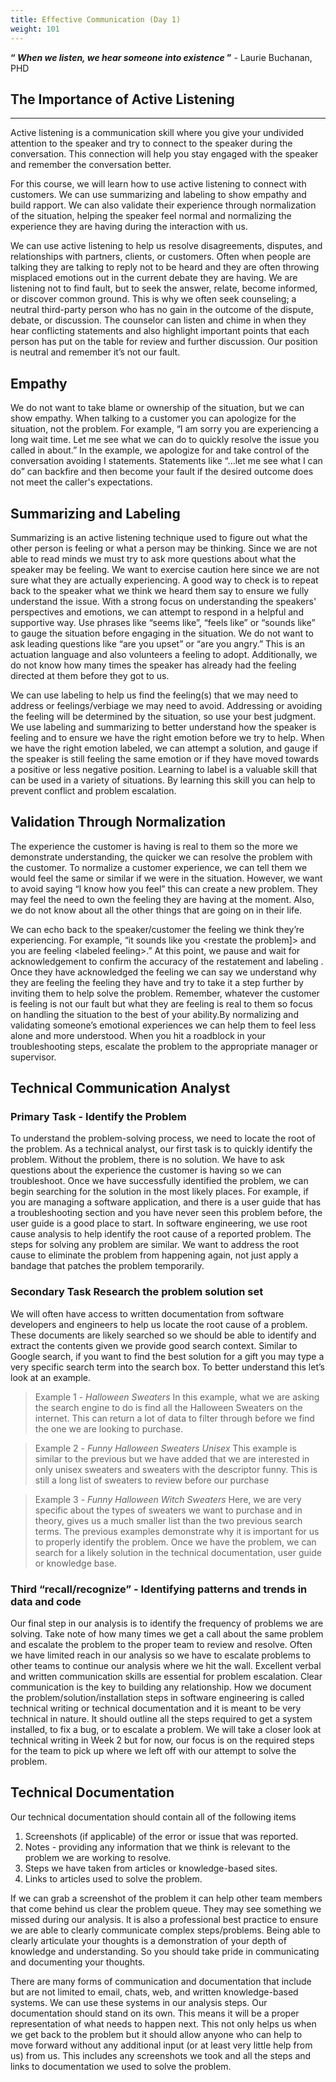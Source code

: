 ```yaml
---
title: Effective Communication (Day 1)
weight: 101
---
```


**“ _When we listen, we hear someone into existence_ ”** - Laurie Buchanan, PHD

## The Importance of Active Listening 
***

Active listening is a communication skill where you give your undivided attention to the speaker and try to connect to the speaker during the conversation. This connection will help you stay engaged with the speaker and remember the conversation better. 

For this course, we will learn how to use active listening to connect with customers.  We can use summarizing and labeling to show empathy and build rapport. We can also validate their experience through normalization of the situation, helping the speaker feel normal and normalizing the experience they are having during the interaction with us.

We can use active listening to help us resolve disagreements, disputes, and relationships with partners, clients, or customers. Often when people are talking they are talking to reply not to be heard and they are often throwing misplaced emotions out in the current debate they are having. We are listening not to find fault, but to seek the answer, relate, become informed, or discover common ground. This is why we often seek counseling; a neutral third-party person who has no gain in the outcome of the dispute, debate, or discussion. The counselor can listen and chime in when they hear conflicting statements and also highlight important points that each person has put on the table for review and further discussion. Our position is neutral and remember it’s not our fault. 

## Empathy

We do not want to take blame or ownership of the situation, but we can show empathy. When talking to a customer you can apologize for the situation, not the problem. For example, “I am sorry you are experiencing a long wait time. Let me see what we can do to quickly resolve the issue you called in about.”  In the example, we apologize for and take control of the conversation avoiding I statements. Statements like “...let me see what I can do” can backfire and then become your fault if the desired outcome does not meet the caller's expectations. 

## Summarizing and Labeling

Summarizing is an active listening technique used to figure out what the other person is feeling or what a person may be thinking. Since we are not able to read minds we must try to ask more questions about what the speaker may be feeling. We want to exercise caution here since we are not sure what they are actually experiencing. A good way to check is to repeat back to the speaker what we think we heard them say to ensure we fully understand the issue. With a strong focus on understanding the speakers' perspectives and emotions,  we can attempt to respond in a helpful and supportive way.  Use phrases like “seems like”, “feels like” or “sounds like” to gauge the situation before engaging in the situation. We do not want to ask leading questions like “are you upset” or “are you angry.” This is an actuation language and also volunteers a feeling to adopt. Additionally, we do not know how many times the speaker has already had the feeling directed at them before they got to us. 

We can use labeling to help us find the feeling(s) that we may need to address or feelings/verbiage we may need to avoid. Addressing or avoiding the feeling will be determined by the situation, so use your best judgment. We use labeling and summarizing to better understand how the speaker is feeling and to ensure we have the right emotion before we try to help. When we have the right emotion labeled, we can attempt a solution, and gauge if the speaker is still feeling the same emotion or if they have moved towards a positive or less negative position.  Learning to label is a valuable skill that can be used in a variety of situations. By learning this skill you can help to prevent conflict and problem escalation. 

## Validation Through Normalization 

The experience the customer is having is real to them so the more we demonstrate understanding, the quicker we can resolve the problem with the customer. To normalize a customer experience, we can tell them we would feel the same or similar if we were in the situation. However, we want to avoid saying “I know how you feel” this can create a new problem. They may feel the need to own the feeling they are having at the moment. Also, we do not know about all the other things that are going on in their life. 

We can echo back to the speaker/customer the feeling we think they’re experiencing. For example, “it sounds like you &lt;restate the problem]> and you are feeling &lt;labeled feeling>.” At this point, we pause and wait for acknowledgement to confirm the accuracy of the restatement and labeling . Once they have acknowledged the feeling we can say we understand why they are feeling the feeling they have and try to take it a step further by inviting them to help solve the problem. Remember, whatever the customer is feeling is not our fault but what they are feeling is real to them so focus on handling the situation to the best of your ability.By normalizing and validating someone’s emotional experiences we can help them to feel less alone and more understood. When you hit a roadblock in your troubleshooting steps,  escalate the problem to the appropriate manager or supervisor. 

## Technical Communication Analyst 

### **Primary Task - Identify the Problem** 

To understand the problem-solving process, we need to locate the root of the problem. As a technical analyst, our first task is to quickly identify the problem. Without the problem, there is no solution. We have to ask questions about the experience the customer is having so we can troubleshoot. Once we have successfully identified the problem, we can begin searching for the solution in the most likely places. For example, if you are managing a software application, and there is a user guide that has a troubleshooting section and you have never seen this problem before, the user guide is a good place to start. In software engineering, we use root cause analysis to help identify the root cause of a reported problem. The steps for solving any problem are similar. We want to address the root cause to eliminate the problem from happening again, not just apply a bandage that patches the problem temporarily. 

### **Secondary Task Research the problem solution set**

We will often have access to written documentation from software developers and engineers to help us locate the root cause of a problem. These documents are likely searched so we should be able to identify and extract the contents given we provide good search context. Similar to Google search, if you want to find the best solution for a gift you may type a very specific search term into the search box. To better understand this let’s look at an example. 

> Example 1 - _Halloween Sweaters_
    In this example, what we are asking the search engine to do is find all the Halloween Sweaters on the internet. This can return a lot of data to filter through before we find the one we are looking to purchase. 

> Example 2 - _Funny Halloween Sweaters Unisex_
    This example is similar to the previous but we have added that we are interested in only unisex sweaters and sweaters with the descriptor funny. This is still a long list of sweaters to review before our purchase

> Example 3 - _Funny Halloween Witch Sweaters_
    Here, we are very specific about the types of sweaters we want to purchase and in theory, gives us a much smaller list than the two previous search terms. 
    The previous examples demonstrate why it is important for us to properly identify the problem. Once we have the problem, we can search for a likely solution in the technical documentation, user guide or knowledge base. 

### **Third “recall/recognize” - Identifying patterns and trends in data and code**


Our final step in our analysis is to identify the frequency of problems we are solving. Take note of how many times we get a call about the same problem and escalate the problem to the proper team to review and resolve. Often we have limited reach in our analysis so we have to escalate problems to other teams to continue our analysis where we hit the wall. Excellent verbal and written communication skills are essential for problem escalation. Clear communication is the key to building any relationship. How we document the problem/solution/installation steps in software engineering is called technical writing or technical documentation and it is meant to be very technical in nature. It should outline all the steps required to get a system installed, to fix a bug, or to escalate a problem. We will take a closer look at technical writing in Week 2 but for now, our focus is on the required steps for the team to pick up where we left off with our attempt to solve the problem.  

## Technical Documentation 

Our technical documentation should contain all of the following items

1. Screenshots (if applicable) of the error or issue that was reported. 
2. Notes - providing any information that we think is relevant to the problem we are working to resolve.   
3. Steps we have taken from articles or knowledge-based sites. 
4. Links to articles used to solve the problem. 

If we can grab a screenshot of the problem it can help other team members that come behind us clear the problem queue. They may see something we missed during our analysis. It is also a professional best practice to ensure we are able to clearly communicate complex steps/problems. Being able to clearly articulate your thoughts is a demonstration  of your depth of knowledge and understanding. So you should take pride in communicating and documenting your thoughts. 

There are many forms of communication and documentation that include but are not limited to email, chats, web, and written knowledge-based systems. We can use these systems in our analysis steps. Our documentation should stand on its own. This means it will be a proper representation of what needs to happen next. This not only helps us when we get back to the problem but it should allow anyone who can help to move forward without any additional input (or at least very little help from us) from us. This includes any screenshots we took and all the steps and links to documentation we used to solve the problem. 
